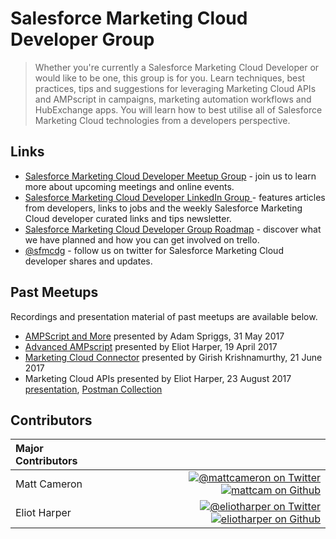 # Salesforce Marketing Cloud Developer Group

> Whether you're currently a Salesforce Marketing Cloud Developer or would like to be one, this group is for you. Learn techniques, best practices, tips and suggestions for leveraging Marketing Cloud APIs and AMPscript in campaigns, marketing automation workflows and HubExchange apps. You will learn how to best utilise all of Salesforce Marketing Cloud technologies from a developers perspective.

## Links

* [Salesforce Marketing Cloud Developer Meetup Group](https://www.meetup.com/Salesforce-Marketing-Cloud-Melbourne-Developers-Group/) - join us to learn more about upcoming meetings and online events. 
* [Salesforce Marketing Cloud Developer LinkedIn Group ](https://www.linkedin.com/groups/7059991) - features articles from developers, links to jobs and the weekly Salesforce Marketing Cloud developer curated links and tips newsletter.
* [Salesforce Marketing Cloud Developer Group Roadmap](https://trello.com/b/OvtBLR61/meetups) - discover what we have planned and how you can get involved on trello.
* [@sfmcdg](https://twitter.com/sfmcdg) - follow us on twitter for Salesforce Marketing Cloud developer shares and updates.

## Past Meetups

Recordings and presentation material of past meetups are available below.

* [AMPScript and More](https://vimeo.com/219890966) presented by Adam Spriggs, 31 May 2017
* [Advanced AMPscript](https://vimeo.com/219919658) presented by Eliot Harper, 19 April 2017
* [Marketing Cloud Connector](https://vimeo.com/227015728) presented by Girish Krishnamurthy, 21 June 2017
* Marketing Cloud APIs presented by Eliot Harper, 23 August 2017 [presentation](master/assets/Marketing-Cloud-APIs-EliotHarper-Aug17.pdf), [Postman Collection](master/assets/SFMCDGMeetupAug17.postman_collection.json)

## Contributors

|Major Contributors&nbsp;&nbsp;&nbsp;&nbsp;&nbsp;&nbsp;&nbsp;&nbsp;&nbsp;&nbsp;&nbsp;&nbsp;&nbsp;&nbsp; | |
|:----|----:|
|Matt Cameron |[![@mattcameron on Twitter](https://raw.githubusercontent.com/ExactTarget/fuelux/gh-pages/invertobird-sm.png)](http://twitter.com/mattcameron) [![mattcam on Github](https://raw.githubusercontent.com/ExactTarget/fuelux/gh-pages/invertocat-sm.png)](http://github.com/mattcam) |
|Eliot Harper | [![@eliotharper on Twitter](https://raw.githubusercontent.com/ExactTarget/fuelux/gh-pages/invertobird-sm.png)](http://twitter.com/eliotharper) [![eliotharper on Github](https://raw.githubusercontent.com/ExactTarget/fuelux/gh-pages/invertocat-sm.png)](http://github.com/eliotharper)|

